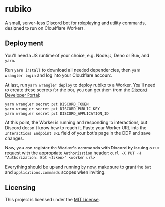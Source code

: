 # rubiko

A small, server-less Discord bot for roleplaying and utility commands, designed to run on [Cloudflare Workers](https://workers.cloudflare.com/).

## Deployment

You'll need a JS runtime of your choice, e.g. Node.js, Deno or Bun, and `yarn`.

Run `yarn install` to download all needed dependencies, then `yarn wrangler login` and log into your Cloudflare account.

At last, run `yarn wrangler deploy` to deploy rubiko to a Worker.
You'll need to create these secrets for the bot, you can get them from the [Discord Developer Portal](https://discord.com/developers/applications):
```bash
yarn wrangler secret put DISCORD_TOKEN
yarn wrangler secret put DISCORD_PUBLIC_KEY
yarn wrangler secret put DISCORD_APPLICATION_ID
```

At this point, the Worker is running and responding to interactions, but Discord doesn't know how to reach it.
Paste your Worker URL into the `Interactions Endpoint URL` field of your bot's page in the DDP and save changes.

Now, you can register the Worker's commands with Discord by issuing a `PUT` request with the appropriate `Authorization` header:
`curl -X PUT -H "Authorization: Bot <token>" <worker url>`

Everything should be up and running by now, make sure to grant the `bot` and `applications.commands` scopes when inviting.

## Licensing

This project is licensed under the [MIT License](./LICENSE).
